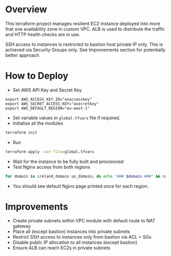 # Overview

This terraform project manages resilient EC2 instance deployed into
more that one availability zone in custom VPC.
ALB is used to distribute the traffic and HTTP health checks are in use.

SSH access to instances is restricted to bastion host private IP only.
This is achieved via Security Groups only. See Improvements section for potentially better approach.
# How to Deploy

* Set AWS API Key and Secret Key
```
export AWS_ACCESS_KEY_ID="anaccesskey"
export AWS_SECRET_ACCESS_KEY="asecretkey"
export AWS_DEFAULT_REGION="eu-west-1"
```
* Set variable values in `global.tfvars` file if required.
* Initialise all the modules
```bash
terraform init
```
* Run
```bash
terraform apply -var-file=global.tfvars
```
* Wait for the instance to be fully built and provisioned
* Test Nginx access from both regions
```bash
for domain in ireland_domain us_domain; do echo "### $domain ###" && curl $(terraform output $domain); done
```
* You should see default Nginx page printed once for each region.


# Improvements
* Create private subnets within VPC module with default route to NAT gateway
* Place all (except bastion) instances into private subnets
* Restrict SSH access to instances only from bastion via ACL + SGs
* Disable public IP allocation to all instances (except bastion)
* Ensure ALB can reach EC2s in private subnets
